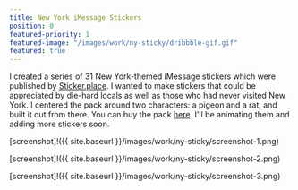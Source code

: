 ```yaml
---
title: New York iMessage Stickers
position: 0
featured-priority: 1
featured-image: "/images/work/ny-sticky/dribbble-gif.gif"
featured: true
---
```


I created a series of 31 New York-themed iMessage stickers which were published by [Sticker.place](http://sticker.place). I wanted to make stickers that could be appreciated by die-hard locals as well as those who had never visited New York. I centered the pack around two characters: a pigeon and a rat, and built it out from there. You can buy the pack [here](http://curfe.win/nysticky). I'll be animating them and adding more stickers soon.

[screenshot]!({{ site.baseurl }}/images/work/ny-sticky/screenshot-1.png)

[screenshot]!({{ site.baseurl }}/images/work/ny-sticky/screenshot-2.png)

[screenshot]!({{ site.baseurl }}/images/work/ny-sticky/screenshot-3.png)